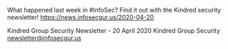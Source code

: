 What happened last week in #InfoSec? Find it out with the Kindred security newsletter!
https://news.infosecgur.us/2020-04-20

Kindred Group Security Newsletter - 20 April 2020
Kindred Group Security
newsletter@infosecgur.us
